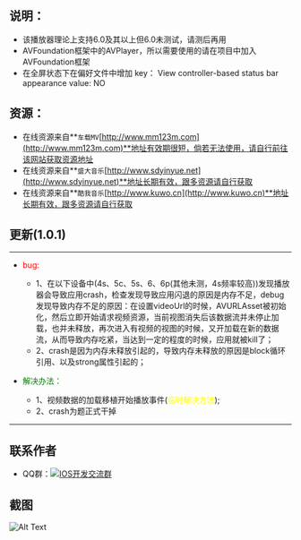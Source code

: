 ## 说明：
*  该播放器理论上支持6.0及其以上但6.0未测试，请测后再用
*  AVFoundation框架中的AVPlayer，所以需要使用的请在项目中加入AVFoundation框架
*  在全屏状态下在偏好文件中增加 key： View controller-based status bar appearance  value: NO

## 资源：
*   在线资源来自**`车载MV`[http://www.mm123m.com](http://www.mm123m.com)**地址有效期很短，倘若无法使用，请自行前往该网站获取资源地址
*   在线资源来自**`盛大音乐`[http://www.sdyinyue.net](http://www.sdyinyue.net)**地址长期有效，跟多资源请自行获取
*   在线资源来自**`酷我音乐`[http://www.kuwo.cn](http://www.kuwo.cn)**地址长期有效，跟多资源请自行获取

## 更新(1.0.1)
***
- <font color="red">bug:</font>

    - 1、在以下设备中(4s、5c、5s、6、6p(其他未测，4s频率较高))发现播放器会导致应用crash，检查发现导致应用闪退的原因是内存不足，debug发现导致内存不足的原因：在设置videoUrl的时候，AVURLAsset被初始化，然后立即开始请求视频资源，当前视图消失后该数据流并未停止加载，也并未释放，再次进入有视频的视图的时候，又开加载在新的数据流，从而导致内存吃紧，当达到一定的程度的时候，应用就被kill了；
    - 2、crash是因为内存未释放引起的，导致内存未释放的原因是block循环引用、以及strong属性引起的；

- <font color="green">解决办法：</font>
    - 1、视频数据的加载移植开始播放事件(<font color="yellow">临时解决方法</font>);
    - 2、crash为题正式干掉

***
## 联系作者
- QQ群：<a target="_blank" href="http://shang.qq.com/wpa/qunwpa?idkey=ea3facbb39310325902e7bbdf4de37392e49518476a58c5c0110352309be4887"><img border="0" src="http://pub.idqqimg.com/wpa/images/group.png" alt="IOS开发交流群" title="IOS开发交流群"></a>
## 截图

![Alt Text](https://github.com/yin329039646/DLAVPlayer_Example/blob/master/DLAVPlayer/source/Iphone5C.gif)
